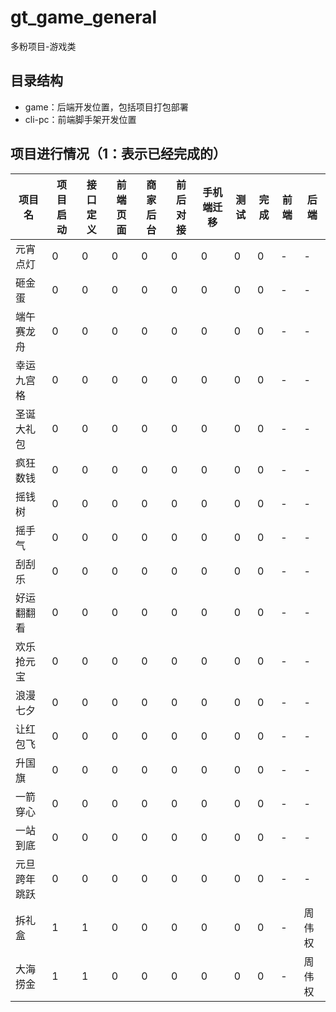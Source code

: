 # gt_game_general

多粉项目-游戏类
## 目录结构

- game：后端开发位置，包括项目打包部署
- cli-pc：前端脚手架开发位置

## 项目进行情况（1：表示已经完成的）

| 项目名 | 项目启动 | 接口定义 | 前端页面 | 商家后台 | 前后对接 | 手机端迁移 | 测试 | 完成 | 前端 | 后端
| -------- | -------- | -------- | -------- | -------- | -------- | -------- | -------- | -------- | -------- | -------- |
| 元宵点灯    | 0 | 0 | 0 | 0 | 0 | 0 | 0 | 0 | - | -
| 砸金蛋      | 0 | 0 | 0 | 0 | 0 | 0 | 0 | 0 | - | -
| 端午赛龙舟  | 0 | 0 | 0 | 0 | 0 | 0 | 0 | 0 | - | -
| 幸运九宫格  | 0 | 0 | 0 | 0 | 0 | 0 | 0 | 0 | - | -
| 圣诞大礼包  | 0 | 0 | 0 | 0 | 0 | 0 | 0 | 0 | - | -
| 疯狂数钱    | 0 | 0 | 0 | 0 | 0 | 0 | 0 | 0 | - | -
| 摇钱树      | 0 | 0 | 0 | 0 | 0 | 0 | 0 | 0 | - | - 
| 摇手气      | 0 | 0 | 0 | 0 | 0 | 0 | 0 | 0 | - | -
| 刮刮乐      | 0 | 0 | 0 | 0 | 0 | 0 | 0 | 0 | - | -
| 好运翻翻看  | 0 | 0 | 0 | 0 | 0 | 0 | 0 | 0 | - | -
| 欢乐抢元宝  | 0 | 0 | 0 | 0 | 0 | 0 | 0 | 0 | - |- 
| 浪漫七夕    | 0 | 0 | 0 | 0 | 0 | 0 | 0 | 0 | - | -
| 让红包飞    | 0 | 0 | 0 | 0 | 0 | 0 | 0 | 0 | - | -
| 升国旗      | 0 | 0 | 0 | 0 | 0 | 0 | 0 | 0 | - | -
| 一箭穿心    | 0 | 0 | 0 | 0 | 0 | 0 | 0 | 0 | - | -
| 一站到底    | 0 | 0 | 0 | 0 | 0 | 0 | 0 | 0 | - | -
| 元旦跨年跳跃 | 0 | 0 | 0 | 0 | 0 | 0 | 0 | 0 | - | -
| 拆礼盒      | 1  | 1 | 0 | 0 | 0 | 0 | 0 | 0 | - | 周伟权
| 大海捞金    | 1  | 1 | 0 | 0 | 0 | 0 | 0 | 0 | - | 周伟权

